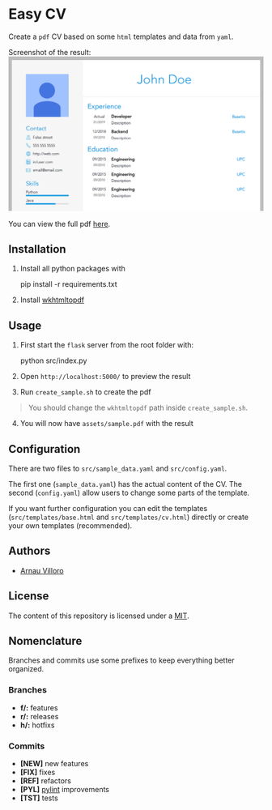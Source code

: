 # Easy CV

Create a `pdf` CV based on some `html` templates and data from `yaml`.

Screenshot of the result:
![home](assets/preview.jpg)

You can view the full pdf [here](assets/sample.pdf).

## Installation
1. Install all python packages with

	pip install -r requirements.txt

2. Install [wkhtmltopdf](https://wkhtmltopdf.org/)

## Usage

1. First start the `flask` server from the root folder with:

	python src/index.py

2. Open `http://localhost:5000/` to preview the result

3. Run `create_sample.sh` to create the pdf

> You should change the `wkhtmltopdf` path inside `create_sample.sh`.

4. You will now have `assets/sample.pdf` with the result

## Configuration
There are two files to `src/sample_data.yaml` and `src/config.yaml`.

The first one (`sample_data.yaml`) has the actual content of the CV.
The second (`config.yaml`) allow users to change some parts of the template.

If you want further configuration you can edit the templates (`src/templates/base.html` and `src/templates/cv.html`) directly or create your own templates (recommended).

## Authors
* [Arnau Villoro](villoro.com)

## License
The content of this repository is licensed under a [MIT](https://opensource.org/licenses/MIT).

## Nomenclature
Branches and commits use some prefixes to keep everything better organized.

### Branches
* **f/:** features
* **r/:** releases
* **h/:** hotfixs

### Commits
* **[NEW]** new features
* **[FIX]** fixes
* **[REF]** refactors
* **[PYL]** [pylint](https://www.pylint.org/) improvements
* **[TST]** tests
